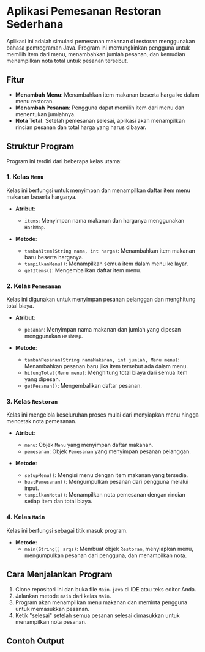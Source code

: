 # Aplikasi Pemesanan Restoran Sederhana

Aplikasi ini adalah simulasi pemesanan makanan di restoran menggunakan bahasa pemrograman Java. Program ini memungkinkan pengguna untuk memilih item dari menu, menambahkan jumlah pesanan, dan kemudian menampilkan nota total untuk pesanan tersebut.

## Fitur

- **Menambah Menu**: Menambahkan item makanan beserta harga ke dalam menu restoran.
- **Menambah Pesanan**: Pengguna dapat memilih item dari menu dan menentukan jumlahnya.
- **Nota Total**: Setelah pemesanan selesai, aplikasi akan menampilkan rincian pesanan dan total harga yang harus dibayar.

## Struktur Program

Program ini terdiri dari beberapa kelas utama:

### 1. Kelas `Menu`
Kelas ini berfungsi untuk menyimpan dan menampilkan daftar item menu makanan beserta harganya.

- **Atribut**:
    - `items`: Menyimpan nama makanan dan harganya menggunakan `HashMap`.

- **Metode**:
    - `tambahItem(String nama, int harga)`: Menambahkan item makanan baru beserta harganya.
    - `tampilkanMenu()`: Menampilkan semua item dalam menu ke layar.
    - `getItems()`: Mengembalikan daftar item menu.

### 2. Kelas `Pemesanan`
Kelas ini digunakan untuk menyimpan pesanan pelanggan dan menghitung total biaya.

- **Atribut**:
    - `pesanan`: Menyimpan nama makanan dan jumlah yang dipesan menggunakan `HashMap`.

- **Metode**:
    - `tambahPesanan(String namaMakanan, int jumlah, Menu menu)`: Menambahkan pesanan baru jika item tersebut ada dalam menu.
    - `hitungTotal(Menu menu)`: Menghitung total biaya dari semua item yang dipesan.
    - `getPesanan()`: Mengembalikan daftar pesanan.

### 3. Kelas `Restoran`
Kelas ini mengelola keseluruhan proses mulai dari menyiapkan menu hingga mencetak nota pemesanan.

- **Atribut**:
    - `menu`: Objek `Menu` yang menyimpan daftar makanan.
    - `pemesanan`: Objek `Pemesanan` yang menyimpan pesanan pelanggan.

- **Metode**:
    - `setupMenu()`: Mengisi menu dengan item makanan yang tersedia.
    - `buatPemesanan()`: Mengumpulkan pesanan dari pengguna melalui input.
    - `tampilkanNota()`: Menampilkan nota pemesanan dengan rincian setiap item dan total biaya.

### 4. Kelas `Main`
Kelas ini berfungsi sebagai titik masuk program.

- **Metode**:
    - `main(String[] args)`: Membuat objek `Restoran`, menyiapkan menu, mengumpulkan pesanan dari pengguna, dan menampilkan nota.

## Cara Menjalankan Program

1. Clone repositori ini dan buka file `Main.java` di IDE atau teks editor Anda.
2. Jalankan metode `main` dari kelas `Main`.
3. Program akan menampilkan menu makanan dan meminta pengguna untuk memasukkan pesanan.
4. Ketik "selesai" setelah semua pesanan selesai dimasukkan untuk menampilkan nota pesanan.

## Contoh Output

